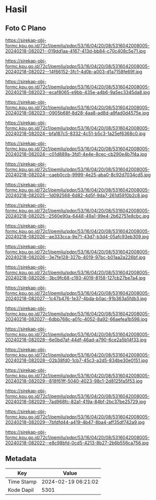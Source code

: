 # Hasil

## Foto C Plano

https://sirekap-obj-formc.kpu.go.id/72c1/pemilu/pdpr/53/16/04/20/08/5316042008005-20240218-082021--019dd1aa-4167-413d-bb84-c70c408c5e71.jpg

https://sirekap-obj-formc.kpu.go.id/72c1/pemilu/pdpr/53/16/04/20/08/5316042008005-20240218-082022--14f66152-3fc1-4d0b-a003-d1a7158fe69f.jpg

https://sirekap-obj-formc.kpu.go.id/72c1/pemilu/pdpr/53/16/04/20/08/5316042008005-20240218-082023--ecaf8065-e9bb-435e-a4b6-9a5ec3345da8.jpg

https://sirekap-obj-formc.kpu.go.id/72c1/pemilu/pdpr/53/16/04/20/08/5316042008005-20240218-082023--0905b68f-8d28-4aa8-ad8d-a9fad0d4575e.jpg

https://sirekap-obj-formc.kpu.go.id/72c1/pemilu/pdpr/53/16/04/20/08/5316042008005-20240218-082024--bfa187c5-8332-4c51-b5c3-1a25ef6368c0.jpg

https://sirekap-obj-formc.kpu.go.id/72c1/pemilu/pdpr/53/16/04/20/08/5316042008005-20240218-082024--c01d889a-3fd1-4e4e-8cec-cb290e4b7f4a.jpg

https://sirekap-obj-formc.kpu.go.id/72c1/pemilu/pdpr/53/16/04/20/08/5316042008005-20240218-082024--caeb0ccb-9999-4e25-aba0-8c92d7034cd5.jpg

https://sirekap-obj-formc.kpu.go.id/72c1/pemilu/pdpr/53/16/04/20/08/5316042008005-20240218-082025--1d092568-6d82-4d5f-9da7-261d5910b2c8.jpg

https://sirekap-obj-formc.kpu.go.id/72c1/pemilu/pdpr/53/16/04/20/08/5316042008005-20240218-082025--2560e90a-6448-49a1-99e4-2b62751e8cbc.jpg

https://sirekap-obj-formc.kpu.go.id/72c1/pemilu/pdpr/53/16/04/20/08/5316042008005-20240218-082026--ae333cca-9e71-43d7-b3d4-05afc93eb309.jpg

https://sirekap-obj-formc.kpu.go.id/72c1/pemilu/pdpr/53/16/04/20/08/5316042008005-20240218-082026--3e7fe128-327b-4019-97bc-b01aa2a226bf.jpg

https://sirekap-obj-formc.kpu.go.id/72c1/pemilu/pdpr/53/16/04/20/08/5316042008005-20240218-082026--3bc9fc68-c193-4019-8158-127cb27be7a4.jpg

https://sirekap-obj-formc.kpu.go.id/72c1/pemilu/pdpr/53/16/04/20/08/5316042008005-20240218-082027--1c47b476-1e37-4bda-b0ac-91b363a5fdb3.jpg

https://sirekap-obj-formc.kpu.go.id/72c1/pemilu/pdpr/53/16/04/20/08/5316042008005-20240218-082027--6dbb768c-a01c-4052-8a92-66aefea1b598.jpg

https://sirekap-obj-formc.kpu.go.id/72c1/pemilu/pdpr/53/16/04/20/08/5316042008005-20240218-082028--6e0bd7af-44df-46ad-a790-6ce2a5b14f33.jpg

https://sirekap-obj-formc.kpu.go.id/72c1/pemilu/pdpr/53/16/04/20/08/5316042008005-20240218-082028--02b38fd0-1cb7-45c3-a2d5-834be30e0151.jpg

https://sirekap-obj-formc.kpu.go.id/72c1/pemilu/pdpr/53/16/04/20/08/5316042008005-20240218-082029--818f61ff-5040-4023-98c1-2d8125fa5f53.jpg

https://sirekap-obj-formc.kpu.go.id/72c1/pemilu/pdpr/53/16/04/20/08/5316042008005-20240218-082029--7ad968fc-82a1-419a-84bf-2bc37be25729.jpg

https://sirekap-obj-formc.kpu.go.id/72c1/pemilu/pdpr/53/16/04/20/08/5316042008005-20240218-082029--7bfdfd44-a419-4b47-8ba4-aff35df742a9.jpg

https://sirekap-obj-formc.kpu.go.id/72c1/pemilu/pdpr/53/16/04/20/08/5316042008005-20240218-082022--e8c98bfd-0cd5-4213-8b27-2b6b556ca756.jpg


## Metadata

| Key        | Value               |
| ---------- | ------------------- |
| Time Stamp | 2024-02-19 06:21:02 |
| Kode Dapil | 5301                |



